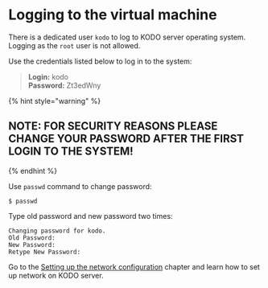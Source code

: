 # Logging to the virtual machine

There is a dedicated user `kodo` to log to KODO server operating system. Logging as the `root` user is not allowed. 

Use the credentials listed below to log in to the system:

> **Login:** kodo  
> **Password:** Zt3edWny

{% hint style="warning" %}
## NOTE: FOR SECURITY REASONS PLEASE CHANGE YOUR PASSWORD AFTER THE FIRST LOGIN TO THE SYSTEM!
{% endhint %}

Use `passwd` command to change password:

```text
$ passwd
```

Type old password and new password two times:

```text
Changing password for kodo.
Old Password:
New Password:
Retype New Password:
```

Go to the [Setting up the network configuration](setting-up-network-configuration.md) chapter and learn how to set up network on KODO server.


